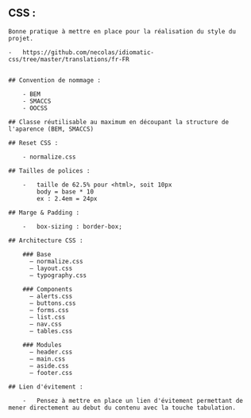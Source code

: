 







## CSS :

	Bonne pratique à mettre en place pour la réalisation du style du projet.

	-	https://github.com/necolas/idiomatic-css/tree/master/translations/fr-FR
	

	## Convention de nommage :

		- BEM
		- SMACCS
		- OOCSS

	## Classe réutilisable au maximum en découpant la structure de l'aparence (BEM, SMACCS)

	## Reset CSS :

		- normalize.css

	## Tailles de polices :

		- 	taille de 62.5% pour <html>, soit 10px
			body = base * 10
			ex : 2.4em = 24px

	## Marge & Padding :

		-	box-sizing : border-box;

	## Architecture CSS :

		### Base
		  – normalize.css
		  – layout.css
		  – typography.css

		### Components
		  – alerts.css
		  – buttons.css
		  – forms.css
		  – list.css
		  – nav.css
		  – tables.css

		### Modules
		  – header.css
		  – main.css
		  – aside.css
		  – footer.css

	## Lien d'évitement :

		- 	Pensez à mettre en place un lien d'évitement permettant de mener directement au debut du contenu avec la touche tabulation.